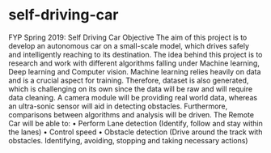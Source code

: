 # self-driving-car
FYP Spring 2019: Self Driving Car
Objective 
The aim of this project is to develop an autonomous car on a small-scale model, which drives safely and intelligently reaching to its destination. The idea behind this project is to research and work with different algorithms falling under Machine learning, Deep learning and Computer vision. Machine learning relies heavily on data and is a crucial aspect for training. Therefore, dataset is also generated, which is challenging on its own since the data will be raw and will require data cleaning. A camera module will be providing real world data, whereas an ultra-sonic sensor will aid in detecting obstacles. Furthermore, comparisons between algorithms and analysis will be driven. 
The Remote Car will be able to:
•	Perform Lane detection (Identify, follow and stay within the lanes)
•	Control speed
•	Obstacle detection (Drive around the track with obstacles. Identifying, avoiding, stopping and taking necessary actions)
